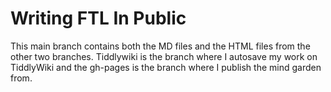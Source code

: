 # Writing FTL In Public

This main branch contains both the MD files and the HTML files from the other two branches. Tiddlywiki is the branch where I autosave my work on TiddlyWiki and the gh-pages is the branch where I publish the mind garden from.
